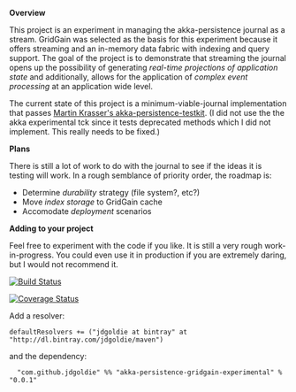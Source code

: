 **Overview**

This project is an experiment in managing the akka-persistence journal as a stream.  GridGain was selected as the basis for this experiment because it offers streaming and an in-memory data fabric with indexing and query support.  The goal of the project is to demonstrate that streaming the journal opens up the possibility of generating *real-time projections of application state* and additionally, allows for the application of *complex event processing* at an application wide level.

The current state of this project is a minimum-viable-journal implementation that passes [Martin Krasser's akka-persistence-testkit](https://github.com/krasserm/akka-persistence-testkit).  (I did not use the the akka experimental tck since it tests deprecated methods which I did not implement.  This really needs to be fixed.)

**Plans**

There is still a lot of work to do with the journal to see if the ideas it is testing will work.  In a rough semblance of priority order, the roadmap is:

- Determine *durability* strategy (file system?, etc?)
- Move *index storage* to GridGain cache
- Accomodate *deployment* scenarios

**Adding to your project**

Feel free to experiment with the code if you like.  It is still a very rough work-in-progress.  You could even use it in production if you are extremely daring, but I would not recommend it.

[![Build Status](https://travis-ci.org/jdgoldie/akka-persistence-gridgain-experimental.svg)](https://travis-ci.org/jdgoldie/akka-persistence-gridgain-experimental)

[![Coverage Status](https://img.shields.io/coveralls/jdgoldie/akka-persistence-gridgain-experimental.svg)](https://coveralls.io/r/jdgoldie/akka-persistence-gridgain-experimental)

Add a resolver:

	defaultResolvers += ("jdgoldie at bintray" at "http://dl.bintray.com/jdgoldie/maven")

and the dependency:

	  "com.github.jdgoldie" %% "akka-persistence-gridgain-experimental" % "0.0.1"

